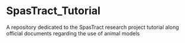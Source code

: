 # SpasTract_Tutorial
A repository dedicated to the SpasTract research project tutorial along official documents regarding the use of animal models
